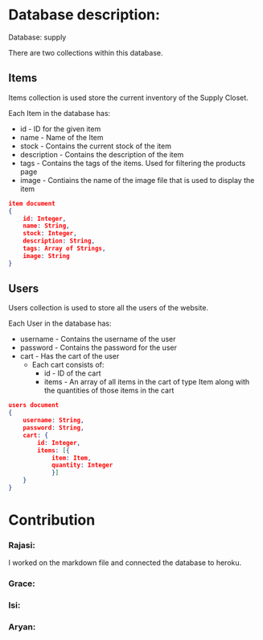 # Database description:

Database: supply

There are two collections within this database.

## Items

Items collection is used store the current inventory of the Supply Closet. 

Each Item in the database has:
- id - ID for the given item
- name - Name of the Item
- stock - Contains the current stock of the item
- description - Contains the description of the item
- tags - Contains the tags of the items. Used for filtering the products page
- image - Contiains the name of the image file that is used to display the item

```json
item document     
{    
    id: Integer,       
    name: String,  
    stock: Integer,  
    description: String,  
    tags: Array of Strings,  
    image: String  
}
```


## Users 

Users collection is used to store all the users of the website.

Each User in the database has:

- username - Contains the username of the user
- password - Contains the password for the user
- cart - Has the cart of the user
    -  Each cart consists of:
        - id - ID of the cart 
        - items - An array of all items in the cart of type Item along with the quantities of those items in the cart

```json
users document  
{
    username: String,
    password: String,
    cart: {
        id: Integer,
        items: [{
            item: Item, 
            quantity: Integer
            }]
    }
}
```

# Contribution

### Rajasi: 
I worked on the markdown file and connected the database to heroku.


### Grace: 


### Isi:


### Aryan: